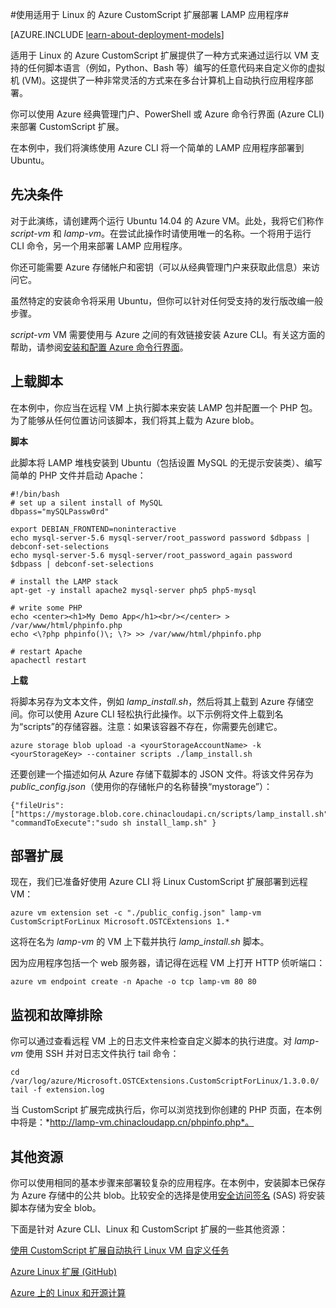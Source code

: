 <properties
	pageTitle="使用 Azure CustomScript Extension 部署 Linux 应用程序"
	description="了解如何使用 Azure CustomScript 扩展在 Linux 虚拟机上部署应用程序"
	editor="tysonn"
	manager="timlt"
	documentationCenter=""
	services="virtual-machines-linux"
	authors="gbowerman"/>

<tags
	ms.service="virtual-machines-linux"
	ms.date="02/23/2015"
	wacn.date="04/07/2016"/>

#使用适用于 Linux 的 Azure CustomScript 扩展部署 LAMP 应用程序#

[AZURE.INCLUDE [learn-about-deployment-models](../includes/learn-about-deployment-models-classic-include.md)]

适用于 Linux 的 Azure CustomScript 扩展提供了一种方式来通过运行以 VM 支持的任何脚本语言（例如，Python、Bash 等）编写的任意代码来自定义你的虚拟机 (VM)。这提供了一种非常灵活的方式来在多台计算机上自动执行应用程序部署。

你可以使用 Azure 经典管理门户、PowerShell 或 Azure 命令行界面 (Azure CLI) 来部署 CustomScript 扩展。

在本例中，我们将演练使用 Azure CLI 将一个简单的 LAMP 应用程序部署到 Ubuntu。

## 先决条件

对于此演练，请创建两个运行 Ubuntu 14.04 的 Azure VM。此处，我将它们称作 *script-vm* 和 *lamp-vm*。在尝试此操作时请使用唯一的名称。一个将用于运行 CLI 命令，另一个用来部署 LAMP 应用程序。

你还可能需要 Azure 存储帐户和密钥（可以从经典管理门户来获取此信息）来访问它。

虽然特定的安装命令将采用 Ubuntu，但你可以针对任何受支持的发行版改编一般步骤。

*script-vm* VM 需要使用与 Azure 之间的有效链接安装 Azure CLI。有关这方面的帮助，请参阅[安装和配置 Azure 命令行界面](/documentation/articles/xplat-cli-install/)。

## 上载脚本

在本例中，你应当在远程 VM 上执行脚本来安装 LAMP 包并配置一个 PHP 包。为了能够从任何位置访问该脚本，我们将其上载为 Azure blob。

**脚本**

此脚本将 LAMP 堆栈安装到 Ubuntu（包括设置 MySQL 的无提示安装类）、编写简单的 PHP 文件并启动 Apache：

	#!/bin/bash
	# set up a silent install of MySQL
	dbpass="mySQLPassw0rd"

	export DEBIAN_FRONTEND=noninteractive
	echo mysql-server-5.6 mysql-server/root_password password $dbpass | debconf-set-selections
	echo mysql-server-5.6 mysql-server/root_password_again password $dbpass | debconf-set-selections

	# install the LAMP stack
	apt-get -y install apache2 mysql-server php5 php5-mysql  

	# write some PHP
	echo <center><h1>My Demo App</h1><br/></center> > /var/www/html/phpinfo.php
	echo <\?php phpinfo()\; \?> >> /var/www/html/phpinfo.php

	# restart Apache
	apachectl restart

**上载**

将脚本另存为文本文件，例如 *lamp\_install.sh*，然后将其上载到 Azure 存储空间。你可以使用 Azure CLI 轻松执行此操作。以下示例将文件上载到名为“scripts”的存储容器。注意：如果该容器不存在，你需要先创建它。

    azure storage blob upload -a <yourStorageAccountName> -k <yourStorageKey> --container scripts ./lamp_install.sh

还要创建一个描述如何从 Azure 存储下载脚本的 JSON 文件。将该文件另存为 *public\_config.json*（使用你的存储帐户的名称替换“mystorage”）：

    {"fileUris":["https://mystorage.blob.core.chinacloudapi.cn/scripts/lamp_install.sh"], "commandToExecute":"sudo sh install_lamp.sh" }


## 部署扩展

现在，我们已准备好使用 Azure CLI 将 Linux CustomScript 扩展部署到远程 VM：

    azure vm extension set -c "./public_config.json" lamp-vm CustomScriptForLinux Microsoft.OSTCExtensions 1.*

这将在名为 *lamp-vm* 的 VM 上下载并执行 *lamp\_install.sh* 脚本。

因为应用程序包括一个 web 服务器，请记得在远程 VM 上打开 HTTP 侦听端口：

    azure vm endpoint create -n Apache -o tcp lamp-vm 80 80

## 监视和故障排除

你可以通过查看远程 VM 上的日志文件来检查自定义脚本的执行进度。对 *lamp-vm* 使用 SSH 并对日志文件执行 tail 命令：

    cd /var/log/azure/Microsoft.OSTCExtensions.CustomScriptForLinux/1.3.0.0/
    tail -f extension.log

当 CustomScript 扩展完成执行后，你可以浏览找到你创建的 PHP 页面，在本例中将是：*http://lamp-vm.chinacloudapp.cn/phpinfo.php*。

## 其他资源

你可以使用相同的基本步骤来部署较复杂的应用程序。在本例中，安装脚本已保存为 Azure 存储中的公共 blob。比较安全的选择是使用[安全访问签名](https://msdn.microsoft.com/zh-cn/library/azure/ee395415.aspx) (SAS) 将安装脚本存储为安全 blob。

下面是针对 Azure CLI、Linux 和 CustomScript 扩展的一些其他资源：

[使用 CustomScript 扩展自动执行 Linux VM 自定义任务](http://azure.microsoft.com/blog/2014/08/20/automate-linux-vm-customization-tasks-using-customscript-extension/)

[Azure Linux 扩展 (GitHub)](https://github.com/Azure/azure-linux-extensions)

[Azure 上的 Linux 和开源计算](/documentation/articles/virtual-machines-linux-opensource-links/)

<!---HONumber=70-->